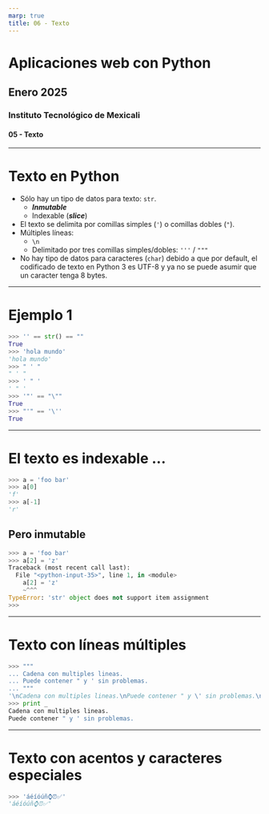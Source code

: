 ```yaml
---
marp: true
title: 06 - Texto
---
```


# Aplicaciones web con Python

## Enero 2025

### Instituto Tecnológico de Mexicali

#### 05 - Texto

---
<!--
theme: default
paginate: true
header: Aplicaciones web con Python
footer: Instituto Tecnológico de Mexicali
-->

# Texto en Python

- Sólo hay un tipo de datos para texto: `str`.
  - ***Inmutable***
  - Indexable (***slice***)
- El texto se delimita por comillas simples (`'`) o comillas dobles (`"`).
- Múltiples líneas:
  - `\n`
  - Delimitado por tres comillas simples/dobles: `'''` / `"""`
- No hay tipo de datos para caracteres (`char`) debido a que por default, el codificado de texto en Python 3 es UTF-8 y ya no se puede asumir que un caracter tenga 8 bytes.

---


# Ejemplo 1

```python
>>> '' == str() == ""
True
>>> 'hola mundo'
'hola mundo'
>>> " ' "
" ' "
>>> ' " '
' " '
>>> '"' == "\""
True
>>> "'" == '\''
True
```

---

# El texto es indexable ...

```python
>>> a = 'foo bar'
>>> a[0]
'f'
>>> a[-1]
'r'
```

## Pero inmutable

```python
>>> a = 'foo bar'
>>> a[2] = 'z'
Traceback (most recent call last):
  File "<python-input-35>", line 1, in <module>
    a[2] = 'z'
    ~^^^
TypeError: 'str' object does not support item assignment
>>>
```

---

# Texto con líneas múltiples

```python
>>> """
... Cadena con multiples lineas.
... Puede contener " y ' sin problemas.
... """
'\nCadena con multiples lineas.\nPuede contener " y \' sin problemas.\n'
>>> print _
Cadena con multiples lineas.
Puede contener " y ' sin problemas.
```

---

# Texto con acentos y caracteres especiales

```python
>>> 'áéíóúñ⌚⏰✅'
'áéíóúñ⌚⏰✅'
```
